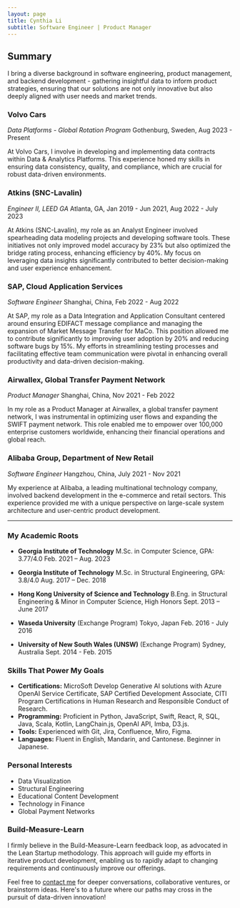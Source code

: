 ```yaml
---
layout: page
title: Cynthia Li
subtitle: Software Engineer | Product Manager
---
```


## Summary

I bring a diverse background in software engineering, product management, and backend development - gathering insightful data to inform product strategies, ensuring that our solutions are not only innovative but also deeply aligned with user needs and market trends.

### Volvo Cars
_Data Platforms - Global Rotation Program_
Gothenburg, Sweden, Aug 2023 - Present

At Volvo Cars, I involve in developing and implementing data contracts within Data & Analytics Platforms. This experience honed my skills in ensuring data consistency, quality, and compliance, which are crucial for robust data-driven environments.

### Atkins (SNC-Lavalin)
_Engineer II, LEED GA_
Atlanta, GA, Jan 2019 - Jun 2021, Aug 2022 - July 2023

At Atkins (SNC-Lavalin), my role as an Analyst Engineer involved spearheading data modeling projects and developing software tools. These initiatives not only improved model accuracy by 23% but also optimized the bridge rating process, enhancing efficiency by 40%. My focus on leveraging data insights significantly contributed to better decision-making and user experience enhancement.

<!-- ### Georgia Institute of Technology
_Graduate Student Assistant_
Atlanta, GA, Jan 2023 - May 2023

During my tenure as a Graduate Student Assistant at Georgia Tech, I was responsible for creating and executing Python workshops, which led to a 50% increase in student engagement. My role involved not only educational content creation but also managing lab resources and assisting in research projects. This experience sharpened my skills in data visualization and analytics, crucial for data-driven product management. -->

### SAP, Cloud Application Services
_Software Engineer_
Shanghai, China, Feb 2022 - Aug 2022

At SAP, my role as a Data Integration and Application Consultant centered around ensuring EDIFACT message compliance and managing the expansion of Market Message Transfer for MaCo. This position allowed me to contribute significantly to improving user adoption by 20% and reducing software bugs by 15%. My efforts in streamlining testing processes and facilitating effective team communication were pivotal in enhancing overall productivity and data-driven decision-making.

### Airwallex, Global Transfer Payment Network
_Product Manager_
Shanghai, China, Nov 2021 - Feb 2022

In my role as a Product Manager at Airwallex, a global transfer payment network, I was instrumental in optimizing user flows and expanding the SWIFT payment network. This role enabled me to empower over 100,000 enterprise customers worldwide, enhancing their financial operations and global reach.

### Alibaba Group, Department of New Retail
_Software Engineer_
Hangzhou, China, July 2021 - Nov 2021

My experience at Alibaba, a leading multinational technology company, involved backend development in the e-commerce and retail sectors. This experience provided me with a unique perspective on large-scale system architecture and user-centric product development.

---

### My Academic Roots
- **Georgia Institute of Technology**
  M.Sc. in Computer Science, GPA: 3.77/4.0
  Feb. 2021 – Aug. 2023

- **Georgia Institute of Technology**
  M.Sc. in Structural Engineering, GPA: 3.8/4.0
  Aug. 2017 – Dec. 2018

- **Hong Kong University of Science and Technology**
  B.Eng. in Structural Engineering & Minor in Computer Science, High Honors
  Sept. 2013 – June 2017

- **Waseda University** (Exchange Program)
  Tokyo, Japan
  Feb. 2016 - July 2016

- **University of New South Wales (UNSW)** (Exchange Program)
  Sydney, Australia
  Sept. 2014 - Feb. 2015

### Skills That Power My Goals
- **Certifications:** MicroSoft Develop Generative AI solutions with Azure OpenAI Service Certificate, SAP Certified Development Associate, CITI Program Certifications in Human Research and Responsible Conduct of Research.
- **Programming:** Proficient in Python, JavaScript, Swift, React, R, SQL,  Java, Scala, Kotlin, LangChain.js, OpenAI API, Imba, D3.js.
- **Tools:** Experienced with Git, Jira, Confluence, Miro, Figma.
- **Languages:** Fluent in English, Mandarin, and Cantonese. Beginner in Japanese.

### Personal Interests
- Data Visualization
- Structural Engineering
- Educational Content Development
- Technology in Finance
- Global Payment Networks

### Build-Measure-Learn
I firmly believe in the Build-Measure-Learn feedback loop, as advocated in the Lean Startup methodology. This approach will guide my efforts in iterative product development, enabling us to rapidly adapt to changing requirements and continuously improve our offerings.

<!-- ## Download My Resume
[Download Resume](resources/Cynthia_Li_resume.pdf)

## References
[Reference Letters](resources/reference_letters.pdf) -->


Feel free to [contact me](mailto:cynthiamengyuanli@gmail.com) for deeper conversations, collaborative ventures, or brainstorm ideas. Here's to a future where our paths may cross in the pursuit of data-driven innovation!

